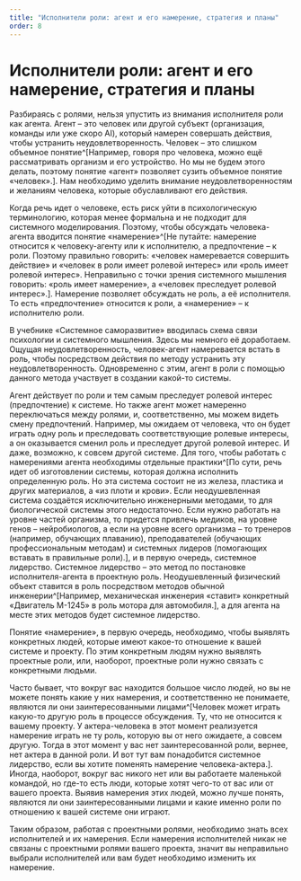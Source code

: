 ```yaml
---
title: "Исполнители роли: агент и его намерение, стратегия и планы"
order: 8
---
```


# Исполнители роли: агент и его намерение, стратегия и планы

Разбираясь с ролями, нельзя упустить из внимания исполнителя роли как агента. Агент – это человек или другой субъект (организация, команды или уже скоро AI), который намерен совершать действия, чтобы устранить неудовлетворенность. Человек – это слишком объемное понятие^[Например, говоря про человека, можно ещё рассматривать организм и его устройство. Но мы не будем этого делать, поэтому понятие «агент» позволяет сузить объемное понятие «человек».]. Нам необходимо уделить внимание неудовлетворенностям и желаниям человека, которые обуславливают его действия.

Когда речь идет о человеке, есть риск уйти в психологическую терминологию, которая менее формальна и не подходит для системного моделирования. Поэтому, чтобы обсуждать человека-агента вводится понятие «намерение»^[Не путайте: намерение относится к человеку-агенту или к исполнителю, а предпочтение – к роли. Поэтому правильно говорить: «человек намеревается совершить действие» и «человек в роли имеет ролевой интерес» или «роль имеет ролевой интерес». Неправильно с точки зрения системного мышления говорить: «роль имеет намерение», а «человек преследует ролевой интерес».]. Намерение позволяет обсуждать не роль, а её исполнителя. То есть «предпочтение» относится к роли, а «намерение» – к исполнителю роли.

В учебнике «Системное саморазвитие» вводилась схема связи психологии и системного мышления. Здесь мы немного её доработаем. Ощущая неудовлетворенность, человек-агент намеревается встать в роль, чтобы посредством действия по методу устранить эту неудовлетворенность. Одновременно с этим, агент в роли с помощью данного метода участвует в создании какой-то системы.

Агент действует по роли и тем самым преследует ролевой интерес (предпочтение) к системе. Но также агент может намеренно переключаться между ролями, и, соответственно, мы можем видеть смену предпочтений. Например, мы ожидаем от человека, что он будет играть одну роль и преследовать соответствующие ролевые интересы, а он оказывается сменил роль и преследует другой ролевой интерес. И даже, возможно, к совсем другой системе. Для того, чтобы работать с намерениями агента необходимы отдельные практики^[По сути, речь идет об изготовлении системы, которая должна исполнить определенную роль. Но эта система состоит не из железа, пластика и других материалов, а «из плоти и крови». Если неодушевленная система создаётся исключительно инженерными методами, то для биологической системы этого недостаточно. Если нужно работать на уровне частей организма, то придется привлечь медиков, на уровне генов – нейробиологов, а если на уровне всего организма – то тренеров (например, обучающих плаванию), преподавателей (обучающих профессиональным методам) и системных лидеров (помогающих вставать в правильные роли).], и в первую очередь, системное лидерство. Системное лидерство – это метод по постановке исполнителя-агента в проектную роль. Неодушевленный физический объект ставится в роль посредством методов обычной инженерии^[Например, механическая инженерия «ставит» конкретный «Двигатель М-1245» в роль мотора для автомобиля.], а для агента на месте этих методов будет системное лидерство.

Понятие «намерение», в первую очередь, необходимо, чтобы выявлять конкретных людей, которые имеют какое-то отношение к вашей системе и проекту. По этим конкретным людям нужно выявлять проектные роли, или, наоборот, проектные роли нужно связать с конкретными людьми.

Часто бывает, что вокруг вас находится большое число людей, но вы не можете понять какие у них намерения, и соответственно не понимаете, являются ли они заинтересованными лицами^[Человек может играть какую-то другую роль в процессе обсуждения. Ту, что не относится к вашему проекту. У актера-человека в этот момент реализуется намерение играть не ту роль, которую вы от него ожидаете, а совсем другую. Тогда в этот момент у вас нет заинтересованной роли, вернее, нет актера в данной роли. И вот тут вам понадобится системное лидерство, если вы хотите поменять намерение человека-актера.]. Иногда, наоборот, вокруг вас никого нет или вы работаете маленькой командой, но где-то есть люди, которые хотят чего-то от вас или от вашего проекта. Выявив намерения этих людей, можно лучше понять, являются ли они заинтересованными лицами и какие именно роли по отношению к вашей системе они играют.

Таким образом, работая с проектными ролями, необходимо знать всех исполнителей и их намерения. Если намерения исполнителей никак не связаны с проектными ролями вашего проекта, значит вы неправильно выбрали исполнителей или вам будет необходимо изменить их намерение.